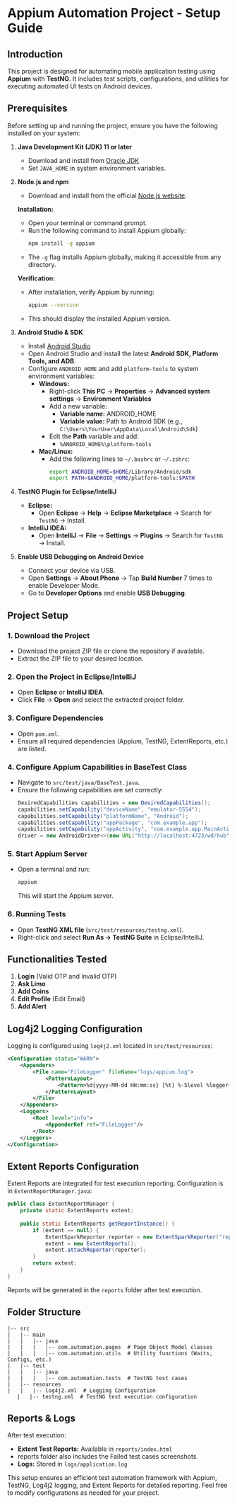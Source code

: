 # Appium Automation Project - Setup Guide

## Introduction

This project is designed for automating mobile application testing using **Appium** with **TestNG**. It includes test scripts, configurations, and utilities for executing automated UI tests on Android devices.

## Prerequisites

Before setting up and running the project, ensure you have the following installed on your system:

1. **Java Development Kit (JDK) 11 or later**

   - Download and install from [Oracle JDK](https://www.oracle.com/java/technologies/javase-jdk11-downloads.html)
   - Set `JAVA_HOME` in system environment variables.

2. **Node.js and npm**

   - Download and install from the official [Node.js website](https://nodejs.org/).
   
   **Installation:**
   
   - Open your terminal or command prompt.
   - Run the following command to install Appium globally:
     ```sh
     npm install -g appium
     ```
   - The `-g` flag installs Appium globally, making it accessible from any directory.
   
   **Verification:**
   
   - After installation, verify Appium by running:
     ```sh
     appium --version
     ```
   - This should display the installed Appium version.

3. **Android Studio & SDK**

   - Install [Android Studio](https://developer.android.com/studio)
   - Open Android Studio and install the latest **Android SDK, Platform Tools, and ADB**.
   - Configure `ANDROID_HOME` and add `platform-tools` to system environment variables:
     - **Windows:**
       - Right-click **This PC** → **Properties** → **Advanced system settings** → **Environment Variables**
       - Add a new variable:
         - **Variable name:** ANDROID_HOME
         - **Variable value:** Path to Android SDK (e.g., `C:\Users\YourUser\AppData\Local\Android\Sdk`)
       - Edit the **Path** variable and add:
         - `%ANDROID_HOME%\platform-tools`
     - **Mac/Linux:**
       - Add the following lines to `~/.bashrc` or `~/.zshrc`:
         ```sh
         export ANDROID_HOME=$HOME/Library/Android/sdk
         export PATH=$ANDROID_HOME/platform-tools:$PATH
         ```

4. **TestNG Plugin for Eclipse/IntelliJ**

   - **Eclipse:**
     - Open **Eclipse** → **Help** → **Eclipse Marketplace** → Search for `TestNG` → Install.
   - **IntelliJ IDEA:**
     - Open **IntelliJ** → **File** → **Settings** → **Plugins** → Search for `TestNG` → Install.

5. **Enable USB Debugging on Android Device**

   - Connect your device via USB.
   - Open **Settings** → **About Phone** → Tap **Build Number** 7 times to enable Developer Mode.
   - Go to **Developer Options** and enable **USB Debugging**.

## Project Setup

### 1. Download the Project

- Download the project ZIP file or clone the repository if available.
- Extract the ZIP file to your desired location.

### 2. Open the Project in Eclipse/IntelliJ

- Open **Eclipse** or **IntelliJ IDEA**.
- Click **File** → **Open** and select the extracted project folder.

### 3. Configure Dependencies

- Open `pom.xml`.
- Ensure all required dependencies (Appium, TestNG, ExtentReports, etc.) are listed.

### 4. Configure Appium Capabilities in BaseTest Class

- Navigate to `src/test/java/BaseTest.java`.
- Ensure the following capabilities are set correctly:
  ```java
  DesiredCapabilities capabilities = new DesiredCapabilities();
  capabilities.setCapability("deviceName", "emulator-5554");
  capabilities.setCapability("platformName", "Android");
  capabilities.setCapability("appPackage", "com.example.app");
  capabilities.setCapability("appActivity", "com.example.app.MainActivity");
  driver = new AndroidDriver<>(new URL("http://localhost:4723/wd/hub"), capabilities);
  ```

### 5. Start Appium Server

- Open a terminal and run:
  ```sh
  appium
  ```
  This will start the Appium server.

### 6. Running Tests

- Open **TestNG XML file** (`src/test/resources/testng.xml`).
- Right-click and select **Run As → TestNG Suite** in Eclipse/IntelliJ.

## Functionalities Tested

1. **Login** (Valid OTP and Invalid OTP)
2. **Ask Limo**
3. **Add Coins**
4. **Edit Profile** (Edit Email)
5. **Add Alert**

## Log4j2 Logging Configuration

Logging is configured using `log4j2.xml` located in `src/test/resources`:

```xml
<Configuration status="WARN">
    <Appenders>
        <File name="FileLogger" fileName="logs/appium.log">
            <PatternLayout>
                <Pattern>%d{yyyy-MM-dd HH:mm:ss} [%t] %-5level %logger{36} - %msg%n</Pattern>
            </PatternLayout>
        </File>
    </Appenders>
    <Loggers>
        <Root level="info">
            <AppenderRef ref="FileLogger"/>
        </Root>
    </Loggers>
</Configuration>
```

## Extent Reports Configuration

Extent Reports are integrated for test execution reporting. Configuration is in `ExtentReportManager.java`:

```java
public class ExtentReportManager {
    private static ExtentReports extent;
    
    public static ExtentReports getReportInstance() {
        if (extent == null) {
            ExtentSparkReporter reporter = new ExtentSparkReporter("reports/ExtentReport.html");
            extent = new ExtentReports();
            extent.attachReporter(reporter);
        }
        return extent;
    }
}
```

Reports will be generated in the `reports` folder after test execution.

## Folder Structure

```
|-- src
|   |-- main
|   |   |-- java
|   |   |   |-- com.automation.pages  # Page Object Model classes
|   |   |   |-- com.automation.utils  # Utility functions (Waits, Configs, etc.)
|   |-- test
|   |   |-- java
|   |   |   |-- com.automation.tests  # TestNG test cases
|   |-- resources
|   |   |-- log4j2.xml  # Logging Configuration
   |   |-- testng.xml  # TestNG test execution configuration
```

## Reports & Logs

After test execution:

- **Extent Test Reports:** Available in  `reports/index.html`
- reports folder also includes the Failed test cases screenshots.
- **Logs:** Stored in `logs/application.log`

This setup ensures an efficient test automation framework with Appium, TestNG, Log4j2 logging, and Extent Reports for detailed reporting. Feel free to modify configurations as needed for your project.


